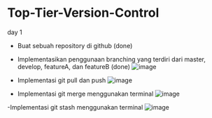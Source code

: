 # Top-Tier-Version-Control
day 1
- Buat sebuah repository di github (done) 
- Implementasikan penggunaan branching yang terdiri dari master, develop, featureA, dan featureB (done)
![image](https://user-images.githubusercontent.com/97284723/184714873-530b85bc-960d-4ca9-912b-5b51453b28b8.png)

- Implementasi git pull dan push
![image](https://user-images.githubusercontent.com/97284723/184715497-c1257ecd-aba1-4e2a-add9-5c5e41f7717e.png)

- Implementasi git merge menggunakan terminal
![image](https://user-images.githubusercontent.com/97284723/184717463-ec862578-9eba-423b-b067-e273289fb3ab.png)

-Implementasi git stash menggunakan terminal
![image](https://user-images.githubusercontent.com/97284723/184720741-363a4b93-bf27-4f01-9051-81a0d9793154.png)


